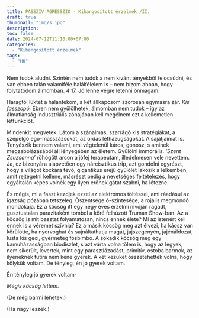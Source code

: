 ```yaml
---
title: PASSZÍV AGRESSZIÓ - Kihangosított érzelmek /II.
draft: true
thumbnail: "img/s.jpg"
description: 
toc: false
date: 2024-07-12T11:10:00+07:00
categories:
  - "Kihangosított érzelmek"
tags:
  - "HU"
---
```


Nem tudok aludni. Szintén nem tudok a nem kívánt tényekből felocsúdni, és van ebben talán valamiféle halálfélelem is – nem bízom abban, hogy folytatódom álmomban.
4:17. Jó lenne végre letenni önmagam.

Haragtól lüktet a halántékom, a két állkapcsom szorosan egymásra zár. *Kis fasszopó.* Ébren nem gyűlölhetek, álmomban nem tudok – így az álmatlanság indusztriális zónájában kell megélnem ezt a kellemetlen létfunkciót.

Mindenkit megvetek. Látom a szánalmas, szarrágó kis stratégiákat, a szépelgő ego-masszázsokat, az ordas léthazugságokat. A sajátjaimat is. Tenyészik bennem valami, ami végtelenül káros, gonosz, s aminek megzabolázásából áll lényegében az életem. Gyűlölni immorális. *’Szent Zsuzsanna’* röhögött arcon a jófej terapeutám, illedelmesen vele nevettem. Ja, ez bizonyára alapvetően egy nárcisztikus trip, azt gondolni egyrészt, hogy a világot kockára tevő, gigantikus erejű gyűlölet lakozik a lelkemben, amit rejtegetni kellene, másrészt pedig a nevetséges feltételezés, hogy egyáltalán képes volnék egy ilyen erőnek gátat szabni, ha létezne. 

És mégis, mi a faszt kezdjek ezzel az elektromos töltéssel, ami ráadásul az igazság pózában tetszeleg. Őszentsége ő-szintesége, a rojális megmondó mondókája. Ez a köcsög itt egy négy éves érzelmi nívóján ragadt, gusztustalan parazitaként tombol a köré felhúzott Truman Show-ban. Az a köcsög is mit basztat folyamatosan, nincs ennek élete? Mi az istenért kell ennek is a véremet szívnia? Ez a másik köcsög meg azt élvezi, ha káosz van körülötte, ha nyervoghat és sajnáltathatja magát, jajszegényén, jajénáldozat, lusta kis geci, gyermeteg fosbimbó. A sokadik köcsög meg egy kamuházasságban biodíszlet, s azt várta volna tőlem is, hogy az legyek, nem sikerült, levertek, mint egy parasztlázadást, primitív, ostoba barmok, az ilyeneknek tutira nem kéne gyerek. A két kezüket összetehették volna, hogy kölykük voltam. De tényleg, én jó gyerek voltam.

Én tényleg jó gyerek voltam-

*Mégis köcsög lettem.*	

(De még bármi lehetek.)

(Ha nagy leszek.)